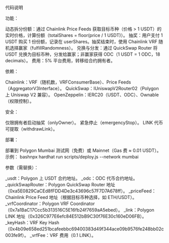 代码说明

功能：

动态拆分份额：通过 Chainlink Price Feeds 获取目标币种（价格 > 1 USDT）的实时价格，计算份额（totalShares = floor(price / 1 USDT)）。
抽奖：用户支付 1 USDT 购买 1 份份额，记录在 userShares。抽奖结束时，使用 Chainlink VRF 随机选择赢家（fulfillRandomness）。
兑换与分发：通过 QuickSwap Router 将 USDT 兑换为目标币种，分发给赢家；非赢家获得 ODC（1 USDT = 1 ODC，18 decimals）。
费用：5% 平台费用，转移给合约拥有者。


依赖：

Chainlink：VRF（随机数，VRFConsumerBase）、Price Feeds（AggregatorV3Interface）。
QuickSwap：IUniswapV2Router02（Polygon 上 Uniswap V2 兼容）。
OpenZeppelin：IERC20（USDT、ODC）、Ownable（权限控制）。


安全：

仅限拥有者启动抽奖（onlyOwner）。
紧急停止（emergencyStop）。
LINK 代币可提取（withdrawLink）。


部署：

部署到 Polygon Mumbai 测试网（免费）或 Mainnet（Gas 费 ≈ 0.01 USDT）。
示例：
bashnpx hardhat run scripts/deploy.js --network mumbai

参数（需替换）：

_usdt：Polygon 上 USDT 合约地址。
_odc：ODC 代币合约地址。
_quickSwapRouter：Polygon QuickSwap Router 地址（0xa5E0829CaCEd8fFDD4De3c43696c57F7D7A678ff）。
_priceFeed：Chainlink Price Feed 地址（根据目标币种选择，如 ETH/USDT）。
_vrfCoordinator：Polygon VRF Coordinator（0x7a1BaC17Ccc5b313516C5E16fb24f7659aA5ebed）。
_link：Polygon LINK 地址（0x326C977E6efc84E512bB9C30f76E30c160eD06FB）。
_keyHash：VRF Key Hash（0x4b09e658ed251bcafeebbc69400383d49f344ace09b9576fe248bb02c003fe9f）。
_vrfFee：VRF 费用（0.1 LINK）。
